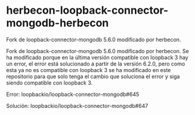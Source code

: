 # herbecon-loopback-connector-mongodb-herbecon
Fork de loopback-connector-mongodb 5.6.0 modificado por herbecon.

Fork de loopback-connector-mongodb 5.6.0 modificado por herbecon. Se ha modificado porque en la última versión compatible con loopback 3 hay un error, el error está solucionado a partir de la versión 6.2.0, pero como esta ya no es compatible con loopback 3 se ha modificado en este repositorio para que solo tenga el cambio que soluciona el error y siga siendo compatible con loopback 3.

Error: loopbackio/loopback-connector-mongodb#645

Solución: loopbackio/loopback-connector-mongodb#647
